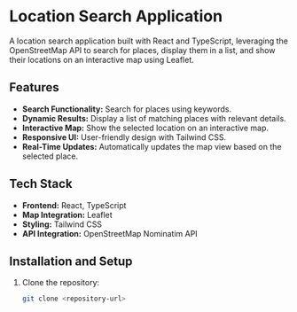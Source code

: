# Location Search Application

A location search application built with React and TypeScript, leveraging the OpenStreetMap API to search for places, display them in a list, and show their locations on an interactive map using Leaflet.

## Features

- **Search Functionality:** Search for places using keywords.
- **Dynamic Results:** Display a list of matching places with relevant details.
- **Interactive Map:** Show the selected location on an interactive map.
- **Responsive UI:** User-friendly design with Tailwind CSS.
- **Real-Time Updates:** Automatically updates the map view based on the selected place.

## Tech Stack

- **Frontend:** React, TypeScript
- **Map Integration:** Leaflet
- **Styling:** Tailwind CSS
- **API Integration:** OpenStreetMap Nominatim API

## Installation and Setup

1. Clone the repository:
   ```bash
   git clone <repository-url>
   ```

